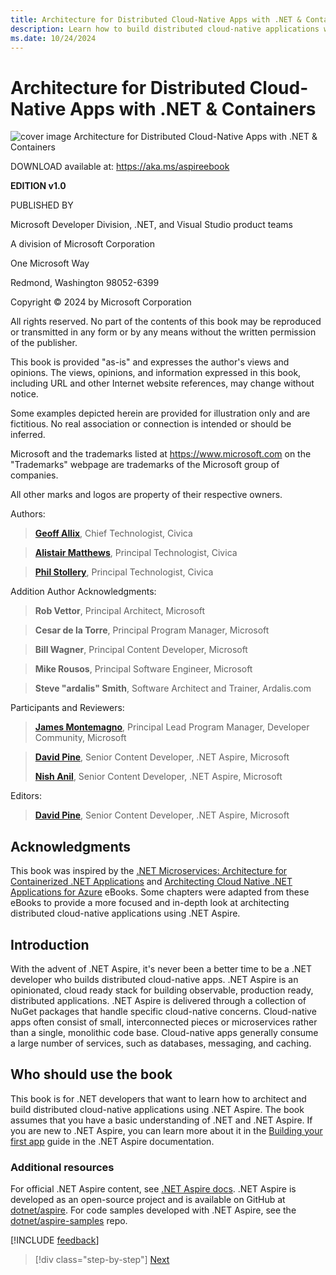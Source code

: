 ```yaml
---
title: Architecture for Distributed Cloud-Native Apps with .NET & Containers
description: Learn how to build distributed cloud-native applications with .NET and containers.
ms.date: 10/24/2024
---
```


# Architecture for Distributed Cloud-Native Apps with .NET & Containers

![cover image Architecture for Distributed Cloud-Native Apps with .NET & Containers](./media/cover.png)

DOWNLOAD available at: <https://aka.ms/aspireebook>

**EDITION v1.0**

PUBLISHED BY

Microsoft Developer Division, .NET, and Visual Studio product teams

A division of Microsoft Corporation

One Microsoft Way

Redmond, Washington 98052-6399

Copyright &copy; 2024 by Microsoft Corporation

All rights reserved. No part of the contents of this book may be reproduced or transmitted in any form or by any means without the written permission of the publisher.

This book is provided "as-is" and expresses the author's views and opinions. The views, opinions, and information expressed in this book, including URL and other Internet website references, may change without notice.

Some examples depicted herein are provided for illustration only and are fictitious. No real association or connection is intended or should be inferred.

Microsoft and the trademarks listed at <https://www.microsoft.com> on the "Trademarks" webpage are trademarks of the Microsoft group of companies.

All other marks and logos are property of their respective owners.

Authors:

> **[Geoff Allix](https://github.com/GeoffAllix)**, Chief Technologist, Civica

> **[Alistair Matthews](https://github.com/alistairmatthews)**, Principal Technologist, Civica

> **[Phil Stollery](https://github.com/PhilStollery)**, Principal Technologist, Civica

Addition Author Acknowledgments:

> **Rob Vettor**, Principal Architect, Microsoft

> **Cesar de la Torre**, Principal Program Manager, Microsoft

> **Bill Wagner**, Principal Content Developer, Microsoft

> **Mike Rousos**, Principal Software Engineer, Microsoft

> **Steve "ardalis" Smith**, Software Architect and Trainer, Ardalis.com

Participants and Reviewers:

> **[James Montemagno](https://github.com/jamesmontemagno)**, Principal Lead Program Manager, Developer Community, Microsoft

> **[David Pine](https://github.com/IEvangelist)**, Senior Content Developer, .NET Aspire, Microsoft
> 
> **[Nish Anil](https://github.com/nishanil)**, Senior Content Developer, .NET Aspire, Microsoft

Editors:

> **[David Pine](https://github.com/IEvangelist)**, Senior Content Developer, .NET Aspire, Microsoft

## Acknowledgments

This book was inspired by the [.NET Microservices: Architecture for Containerized .NET Applications](https://dotnet.microsoft.com/download/e-book/microservices-architecture/pdf) and [Architecting Cloud Native .NET Applications for Azure](https://dotnet.microsoft.com/download/e-book/cloud-native-azure/pdf) eBooks. Some chapters were adapted from these eBooks to provide a more focused and in-depth look at architecting distributed cloud-native applications using .NET Aspire.

## Introduction

With the advent of .NET Aspire, it's never been a better time to be a .NET developer who builds distributed cloud-native apps. .NET Aspire is an opinionated, cloud ready stack for building observable, production ready, distributed applications.​ .NET Aspire is delivered through a collection of NuGet packages that handle specific cloud-native concerns. Cloud-native apps often consist of small, interconnected pieces or microservices rather than a single, monolithic code base. Cloud-native apps generally consume a large number of services, such as databases, messaging, and caching.

## Who should use the book

This book is for .NET developers that want to learn how to architect and build distributed cloud-native applications using .NET Aspire. The book assumes that you have a basic understanding of .NET and .NET Aspire. If you are new to .NET Aspire, you can learn more about it in the [Building your first app](/dotnet/aspire/get-started/build-your-first-aspire-app) guide in the .NET Aspire documentation.

<!-- TODO: James to fill in...

## How to use the book 

## What this book doesn't cover

-->

### Additional resources

For official .NET Aspire content, see [.NET Aspire docs](/dotnet/aspire). .NET Aspire is developed as an open-source project and is available on GitHub at [dotnet/aspire](https://github.com/dotnet/aspire). For code samples developed with .NET Aspire, see the [dotnet/aspire-samples](https://github.com/dotnet/aspire-samples) repo.

[!INCLUDE [feedback](../includes/feedback.md)]

>[!div class="step-by-step"]
>[Next](introduction-to-cloud-native-development/introduction-to-cloud-native-applications.md)
